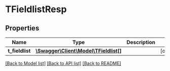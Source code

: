 # TFieldlistResp

## Properties
Name | Type | Description | Notes
------------ | ------------- | ------------- | -------------
**t_fieldlist** | [**\Swagger\Client\Model\TFieldlist[]**](TFieldlist.md) |  | [optional] 

[[Back to Model list]](../README.md#documentation-for-models) [[Back to API list]](../README.md#documentation-for-api-endpoints) [[Back to README]](../README.md)


